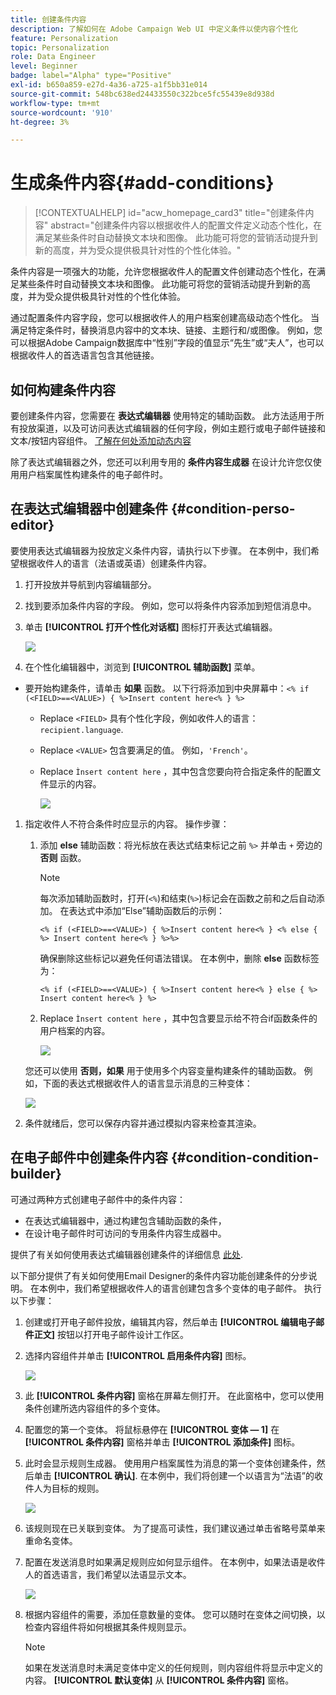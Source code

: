 ```yaml
---
title: 创建条件内容
description: 了解如何在 Adobe Campaign Web UI 中定义条件以使内容个性化
feature: Personalization
topic: Personalization
role: Data Engineer
level: Beginner
badge: label="Alpha" type="Positive"
exl-id: b650a859-e27d-4a36-a725-a1f5bb31e014
source-git-commit: 548bc638ed24433550c322bce5fc55439e8d938d
workflow-type: tm+mt
source-wordcount: '910'
ht-degree: 3%

---
```


# 生成条件内容{#add-conditions}

>[!CONTEXTUALHELP]
>id="acw_homepage_card3"
>title="创建条件内容"
>abstract="创建条件内容以根据收件人的配置文件定义动态个性化，在满足某些条件时自动替换文本块和图像。 此功能可将您的营销活动提升到新的高度，并为受众提供极具针对性的个性化体验。"

条件内容是一项强大的功能，允许您根据收件人的配置文件创建动态个性化，在满足某些条件时自动替换文本块和图像。 此功能可将您的营销活动提升到新的高度，并为受众提供极具针对性的个性化体验。

通过配置条件内容字段，您可以根据收件人的用户档案创建高级动态个性化。 当满足特定条件时，替换消息内容中的文本块、链接、主题行和/或图像。 例如，您可以根据Adobe Campaign数据库中“性别”字段的值显示“先生”或“夫人”，也可以根据收件人的首选语言包含其他链接。

## 如何构建条件内容

要创建条件内容，您需要在 **表达式编辑器** 使用特定的辅助函数。 此方法适用于所有投放渠道，以及可访问表达式编辑器的任何字段，例如主题行或电子邮件链接和文本/按钮内容组件。 [了解在何处添加动态内容](gs-personalization.md/#access)

除了表达式编辑器之外，您还可以利用专用的 **条件内容生成器** 在设计允许您仅使用用户档案属性构建条件的电子邮件时。

## 在表达式编辑器中创建条件 {#condition-perso-editor}

要使用表达式编辑器为投放定义条件内容，请执行以下步骤。 在本例中，我们希望根据收件人的语言（法语或英语）创建条件内容。

1. 打开投放并导航到内容编辑部分。

1. 找到要添加条件内容的字段。 例如，您可以将条件内容添加到短信消息中。

1. 单击 **[!UICONTROL 打开个性化对话框]** 图标打开表达式编辑器。

   ![](assets/open-perso-editor-sms.png)

1. 在个性化编辑器中，浏览到 **[!UICONTROL 辅助函数]** 菜单。

* 要开始构建条件，请单击 **如果** 函数。 以下行将添加到中央屏幕中：`<% if (<FIELD>==<VALUE>) { %>Insert content here<% } %>`

   * Replace `<FIELD>` 具有个性化字段，例如收件人的语言： `recipient.language`.
   * Replace `<VALUE>` 包含要满足的值。 例如，`'French'`。
   * Replace `Ìnsert content here` ，其中包含您要向符合指定条件的配置文件显示的内容。

     ![](assets/condition-sample1.png)

1. 指定收件人不符合条件时应显示的内容。 操作步骤：

   1. 添加 **else** 辅助函数：将光标放在表达式结束标记之前 `%>` 并单击 `+` 旁边的 **否则** 函数。

      >[!NOTE]
      >
      >每次添加辅助函数时，打开(`<%`)和结束(`%>`)标记会在函数之前和之后自动添加。 在表达式中添加“Else”辅助函数后的示例：
      >
      >`<% if (<FIELD>==<VALUE>) { %>Insert content here<% } <% else { %> Insert content here<% } %>%>`
      >
      >确保删除这些标记以避免任何语法错误。 在本例中，删除 **else** 函数标签为：
      >
      >`<% if (<FIELD>==<VALUE>) { %>Insert content here<% } else { %> Insert content here<% } %>`

   1. Replace `Ìnsert content here` ，其中包含要显示给不符合if函数条件的用户档案的内容。

      ![](assets/condition-sample2.png)

   您还可以使用 **否则，如果** 用于使用多个内容变量构建条件的辅助函数。 例如，下面的表达式根据收件人的语言显示消息的三种变体：

   ![](assets/condition-sample3.png)

1. 条件就绪后，您可以保存内容并通过模拟内容来检查其渲染。

## 在电子邮件中创建条件内容  {#condition-condition-builder}

可通过两种方式创建电子邮件中的条件内容：
* 在表达式编辑器中，通过构建包含辅助函数的条件，
* 在设计电子邮件时可访问的专用条件内容生成器中。

提供了有关如何使用表达式编辑器创建条件的详细信息 [此处](#condition-perso-editor).

以下部分提供了有关如何使用Email Designer的条件内容功能创建条件的分步说明。 在本例中，我们希望根据收件人的语言创建包含多个变体的电子邮件。 执行以下步骤：

1. 创建或打开电子邮件投放，编辑其内容，然后单击 **[!UICONTROL 编辑电子邮件正文]** 按钮以打开电子邮件设计工作区。

1. 选择内容组件并单击 **[!UICONTROL 启用条件内容]** 图标。

   ![](assets/condition-email-enable.png)

1. 此 **[!UICONTROL 条件内容]** 窗格在屏幕左侧打开。 在此窗格中，您可以使用条件创建所选内容组件的多个变体。

1. 配置您的第一个变体。 将鼠标悬停在 **[!UICONTROL 变体 — 1]** 在 **[!UICONTROL 条件内容]** 窗格并单击 **[!UICONTROL 添加条件]** 图标。

1. 此时会显示规则生成器。 使用用户档案属性为消息的第一个变体创建条件，然后单击 **[!UICONTROL 确认]**. 在本例中，我们将创建一个以语言为“法语”的收件人为目标的规则。

   ![](assets/condition-email-rule.png)

1. 该规则现在已关联到变体。 为了提高可读性，我们建议通过单击省略号菜单来重命名变体。

1. 配置在发送消息时如果满足规则应如何显示组件。 在本例中，如果法语是收件人的首选语言，我们希望以法语显示文本。

   ![](assets/condition-email-variant1.png)

1. 根据内容组件的需要，添加任意数量的变体。 您可以随时在变体之间切换，以检查内容组件将如何根据其条件规则显示。

   >[!NOTE]
   >如果在发送消息时未满足变体中定义的任何规则，则内容组件将显示中定义的内容。 **[!UICONTROL 默认变体]** 从 **[!UICONTROL 条件内容]** 窗格。
